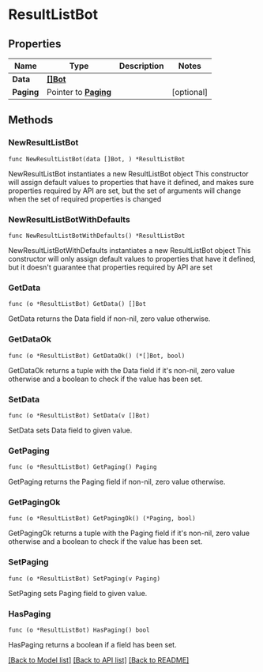 # ResultListBot

## Properties

Name | Type | Description | Notes
------------ | ------------- | ------------- | -------------
**Data** | [**[]Bot**](Bot.md) |  | 
**Paging** | Pointer to [**Paging**](Paging.md) |  | [optional] 

## Methods

### NewResultListBot

`func NewResultListBot(data []Bot, ) *ResultListBot`

NewResultListBot instantiates a new ResultListBot object
This constructor will assign default values to properties that have it defined,
and makes sure properties required by API are set, but the set of arguments
will change when the set of required properties is changed

### NewResultListBotWithDefaults

`func NewResultListBotWithDefaults() *ResultListBot`

NewResultListBotWithDefaults instantiates a new ResultListBot object
This constructor will only assign default values to properties that have it defined,
but it doesn't guarantee that properties required by API are set

### GetData

`func (o *ResultListBot) GetData() []Bot`

GetData returns the Data field if non-nil, zero value otherwise.

### GetDataOk

`func (o *ResultListBot) GetDataOk() (*[]Bot, bool)`

GetDataOk returns a tuple with the Data field if it's non-nil, zero value otherwise
and a boolean to check if the value has been set.

### SetData

`func (o *ResultListBot) SetData(v []Bot)`

SetData sets Data field to given value.


### GetPaging

`func (o *ResultListBot) GetPaging() Paging`

GetPaging returns the Paging field if non-nil, zero value otherwise.

### GetPagingOk

`func (o *ResultListBot) GetPagingOk() (*Paging, bool)`

GetPagingOk returns a tuple with the Paging field if it's non-nil, zero value otherwise
and a boolean to check if the value has been set.

### SetPaging

`func (o *ResultListBot) SetPaging(v Paging)`

SetPaging sets Paging field to given value.

### HasPaging

`func (o *ResultListBot) HasPaging() bool`

HasPaging returns a boolean if a field has been set.


[[Back to Model list]](../README.md#documentation-for-models) [[Back to API list]](../README.md#documentation-for-api-endpoints) [[Back to README]](../README.md)



